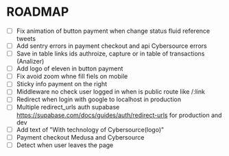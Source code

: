 # ROADMAP

- [ ] Fix animation of button payment when change status fluid reference tweets
- [ ] Add sentry errors in payment checkout and api Cybersource errors
- [ ] Save in table links ids authroize, capture or in table of transactions (Analizer)
- [ ] Add logo of eleven in button payment
- [ ] Fix avoid zoom whne fill fiels on mobile
- [ ] Sticky info payment on the right
- [ ] Middleware no check user logged in when is public route like /:link
- [ ] Redirect when login with google to localhost in production
- [ ] Multiple redirect_urls auth supabase https://supabase.com/docs/guides/auth/redirect-urls for production and dev
- [ ] Add text of  "With technology of Cybersource(logo)"
- [ ] Payment checkout Medusa and Cybersource
- [ ] Detect when user leaves the page